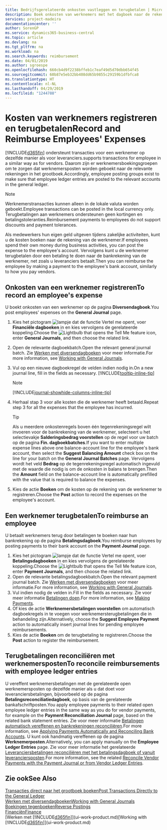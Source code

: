 ```yaml
---
title: Bedrijfsgerelateerde onkosten vastleggen en terugbetalen | Microsoft Docs
description: Boek onkosten van werknemers met het dagboek naar de rekening van de werknemer en boek later een betaling naar de bankrekening van de werknemer om bedrijfgerelateerde onkosten terug te betalen.
services: project-madeira
documentationcenter: ''
author: SorenGP
ms.service: dynamics365-business-central
ms.topic: article
ms.devlang: na
ms.tgt_pltfrm: na
ms.workload: na
ms.search.keywords: reimbursement
ms.date: 04/01/2019
ms.author: sgroespe
ms.openlocfilehash: 660cb4d9f2238bffeb1c7eaf49d5d70dbb654f45
ms.sourcegitcommit: 60b87e5eb32bb408dd65b9855c29159b1dfbfca8
ms.translationtype: HT
ms.contentlocale: nl-NL
ms.lasthandoff: 04/29/2019
ms.locfileid: "1244788"
---
```

# <a name="record-and-reimburse-employees-expenses"></a><span data-ttu-id="c0232-103">Kosten van werknemers registreren en terugbetalen</span><span class="sxs-lookup"><span data-stu-id="c0232-103">Record and Reimburse Employees' Expenses</span></span>
[!INCLUDE[d365fin](includes/d365fin_md.md)] <span data-ttu-id="c0232-104">ondersteunt transacties voor een werknemer op dezelfde manier als voor leveranciers.</span><span class="sxs-lookup"><span data-stu-id="c0232-104">supports transactions for employee in a similar way as for vendors.</span></span> <span data-ttu-id="c0232-105">Daarom zijn er werknemersboekingsgroepen om te zorgen dat werknemersposten worden geboekt naar de relevante rekeningen in het grootboek.</span><span class="sxs-lookup"><span data-stu-id="c0232-105">Accordingly, employee posting groups exist to make sure that employee ledger entries are posted to the relevant accounts in the general ledger.</span></span>

> [!NOTE]  
> <span data-ttu-id="c0232-106">Werknemerstransacties kunnen alleen in de lokale valuta worden geboekt.</span><span class="sxs-lookup"><span data-stu-id="c0232-106">Employee transactions can be posted in the local currency only.</span></span> <span data-ttu-id="c0232-107">Terugbetalingen aan werknemers ondersteunen geen kortingen en betalingstoleranties.</span><span class="sxs-lookup"><span data-stu-id="c0232-107">Reimbursement payments to employees do not support discounts and payment tolerances.</span></span>

<span data-ttu-id="c0232-108">Als medewerkers hun eigen geld uitgeven tijdens zakelijke activiteiten, kunt u de kosten boeken naar de rekening van de werknemer.</span><span class="sxs-lookup"><span data-stu-id="c0232-108">If employees spend their own money during business activities, you can post the expense to the employee's account.</span></span> <span data-ttu-id="c0232-109">Vervolgens kunt u de werknemer terugbetalen door een betaling te doen naar de bankrekening van de werknemer, net zoals u leveranciers betaalt.</span><span class="sxs-lookup"><span data-stu-id="c0232-109">Then you can reimburse the employee by making a payment to the employee's bank account, similarly to how you pay vendors.</span></span>

## <a name="to-record-an-employees-expense"></a><span data-ttu-id="c0232-110">Onkosten van een werknemer registreren</span><span class="sxs-lookup"><span data-stu-id="c0232-110">To record an employee's expense</span></span>
<span data-ttu-id="c0232-111">U boekt onkosten van een werknemer op de pagina **Diversendagboek**.</span><span class="sxs-lookup"><span data-stu-id="c0232-111">You post employees' expenses on the **General Journal** page.</span></span>
1. <span data-ttu-id="c0232-112">Kies het pictogram ![lampje dat de functie Vertel me opent](media/ui-search/search_small.png "Vertel me wat u wilt doen"), voer **Financiële dagboeken** in en kies vervolgens de gerelateerde koppeling.</span><span class="sxs-lookup"><span data-stu-id="c0232-112">Choose the ![Lightbulb that opens the Tell Me feature](media/ui-search/search_small.png "Tell me what you want to do") icon, enter **General Journals**, and then choose the related link.</span></span>
2. <span data-ttu-id="c0232-113">Open de relevante dagboekbatch.</span><span class="sxs-lookup"><span data-stu-id="c0232-113">Open the relevant general journal batch.</span></span> <span data-ttu-id="c0232-114">Zie [Werken met diversendagboeken](ui-work-general-journals.md) voor meer informatie.</span><span class="sxs-lookup"><span data-stu-id="c0232-114">For more information, see [Working with General Journals](ui-work-general-journals.md).</span></span>
3. <span data-ttu-id="c0232-115">Vul op een nieuwe dagboekregel de velden indien nodig in.</span><span class="sxs-lookup"><span data-stu-id="c0232-115">On a new journal line, fill in the fields as necessary.</span></span> [!INCLUDE[tooltip-inline-tip](includes/tooltip-inline-tip_md.md)]    

    > [!NOTE]
    > [!INCLUDE[journal-showhide-columns-inline-tip](includes/journal-showhide-columns-inline-tip.md)]
4. <span data-ttu-id="c0232-116">Herhaal stap 3 voor alle kosten die de werknemer heeft betaald.</span><span class="sxs-lookup"><span data-stu-id="c0232-116">Repeat step 3 for all the expenses that the employee has incurred.</span></span>

    > [!TIP]  
    > <span data-ttu-id="c0232-117">Als u meerdere onkostenregels boven één tegenrekeningsregel wilt invoeren voor de bankrekening van de werknemer, selecteert u het selectievakje **Salderingsbedrag voorstellen** op de regel voor uw batch op de pagina **Fin. dagboekbatches**.</span><span class="sxs-lookup"><span data-stu-id="c0232-117">If you want to enter multiple expense lines above one balance-account line for the employee's bank account, then select the **Suggest Balancing Amount** check box on the line for your batch on the **General Journal Batches** page.</span></span> <span data-ttu-id="c0232-118">Vervolgens wordt het veld **Bedrag** op de tegenrekeningsregel automatisch ingevuld met de waarde die nodig is om de onkosten in balans te brengen.</span><span class="sxs-lookup"><span data-stu-id="c0232-118">Then the **Amount** field on the balance-account line is automatically prefilled with the value that is required to balance the expenses.</span></span>
5. <span data-ttu-id="c0232-119">Kies de actie **Boeken** om de kosten op de rekening van de werknemer te registreren.</span><span class="sxs-lookup"><span data-stu-id="c0232-119">Choose the **Post** action to record the expenses on the employee's account.</span></span>

## <a name="to-reimburse-an-employee"></a><span data-ttu-id="c0232-120">Een werknemer terugbetalen</span><span class="sxs-lookup"><span data-stu-id="c0232-120">To reimburse an employee</span></span>
<span data-ttu-id="c0232-121">U betaalt werknemers terug door betalingen te boeken naar hun bankrekening op de pagina **Betalingsdagboek**.</span><span class="sxs-lookup"><span data-stu-id="c0232-121">You reimburse employees by posting payments to their bank account on the **Payment Journal** page.</span></span>
1. <span data-ttu-id="c0232-122">Kies het pictogram ![lampje dat de functie Vertel me opent](media/ui-search/search_small.png "Vertel me wat u wilt doen"), voer **Betalingsdagboeken** in en kies vervolgens de gerelateerde koppeling.</span><span class="sxs-lookup"><span data-stu-id="c0232-122">Choose the ![Lightbulb that opens the Tell Me feature](media/ui-search/search_small.png "Tell me what you want to do") icon, enter **Payment Journals**, and then choose the related link.</span></span>
2. <span data-ttu-id="c0232-123">Open de relevante betalingsdagboekbatch.</span><span class="sxs-lookup"><span data-stu-id="c0232-123">Open the relevant payment journal batch.</span></span> <span data-ttu-id="c0232-124">Zie [Werken met diversendagboeken](ui-work-general-journals.md) voor meer informatie.</span><span class="sxs-lookup"><span data-stu-id="c0232-124">For more information, see [Working with General Journals](ui-work-general-journals.md).</span></span>
3. <span data-ttu-id="c0232-125">Vul indien nodig de velden in.</span><span class="sxs-lookup"><span data-stu-id="c0232-125">Fill in the fields as necessary.</span></span> <span data-ttu-id="c0232-126">Zie voor meer informatie [Betalingen doen](payables-make-payments.md).</span><span class="sxs-lookup"><span data-stu-id="c0232-126">For more information, see [Making Payments](payables-make-payments.md).</span></span>
4. <span data-ttu-id="c0232-127">Of kies de actie **Werknemersbetalingen voorstellen** om automatisch dagboekregels in te voegen voor werknemersterugbetalingen die in behandeling zijn.</span><span class="sxs-lookup"><span data-stu-id="c0232-127">Alternatively, choose the **Suggest Employee Payment** action to automatically insert journal lines for pending employee reimbursements.</span></span>
5. <span data-ttu-id="c0232-128">Kies de actie **Boeken** om de terugbetaling te registreren.</span><span class="sxs-lookup"><span data-stu-id="c0232-128">Choose the **Post** action to register the reimbursement.</span></span>  

## <a name="to-reconcile-reimbursements-with-employee-ledger-entries"></a><span data-ttu-id="c0232-129">Terugbetalingen reconciliëren met werknemersposten</span><span class="sxs-lookup"><span data-stu-id="c0232-129">To reconcile reimbursements with employee ledger entries</span></span>
<span data-ttu-id="c0232-130">U vereffent werknemersbetalingen met de gerelateerde open werknemersposten op dezelfde manier als u dat doet voor leveranciersbetalingen, bijvoorbeeld op de pagina **Betalingsreconciliatiedagboek**, op basis van de gerelateerde bankafschriftposten.</span><span class="sxs-lookup"><span data-stu-id="c0232-130">You apply employee payments to their related open employee ledger entries in the same way as you do for vendor payments, for example on the **Payment Reconciliation Journal** page, based on the related bank statement entries.</span></span> <span data-ttu-id="c0232-131">Zie voor meer informatie [Betalingen automatisch vereffenen en bankrekeningen reconciliëren](receivables-apply-payments-auto-reconcile-bank-accounts.md).</span><span class="sxs-lookup"><span data-stu-id="c0232-131">For more information, see [Applying Payments Automatically and Reconciling Bank Accounts](receivables-apply-payments-auto-reconcile-bank-accounts.md).</span></span> <span data-ttu-id="c0232-132">U kunt ook handmatig vereffenen op de pagina **Werknemerposten**.</span><span class="sxs-lookup"><span data-stu-id="c0232-132">Alternatively, you can apply manually on the **Employee Ledger Entries** page.</span></span> <span data-ttu-id="c0232-133">Zie voor meer informatie het gerelateerde [Leveranciersbetalingen reconciliëren met het betalingsdagboek of vanuit leveranciersposten](payables-how-apply-purchase-transactions-manually.md).</span><span class="sxs-lookup"><span data-stu-id="c0232-133">For more information, see the related [Reconcile Vendor Payments with the Payment Journal or from Vendor Ledger Entries](payables-how-apply-purchase-transactions-manually.md).</span></span>  

## <a name="see-also"></a><span data-ttu-id="c0232-134">Zie ook</span><span class="sxs-lookup"><span data-stu-id="c0232-134">See Also</span></span>
[<span data-ttu-id="c0232-135">Transacties direct naar het grootboek boeken</span><span class="sxs-lookup"><span data-stu-id="c0232-135">Post Transactions Directly to the General Ledger</span></span>](finance-how-post-transactions-directly.md)  
[<span data-ttu-id="c0232-136">Werken met diversendagboeken</span><span class="sxs-lookup"><span data-stu-id="c0232-136">Working with General Journals</span></span>](ui-work-general-journals.md)  
[<span data-ttu-id="c0232-137">Boekingen tegenboeken</span><span class="sxs-lookup"><span data-stu-id="c0232-137">Reverse Postings</span></span>](finance-how-reverse-journal-posting.md)  
[<span data-ttu-id="c0232-138">Financiën</span><span class="sxs-lookup"><span data-stu-id="c0232-138">Finance</span></span>](finance.md)  
<span data-ttu-id="c0232-139">[Werken met [!INCLUDE[d365fin](includes/d365fin_md.md)]](ui-work-product.md)</span><span class="sxs-lookup"><span data-stu-id="c0232-139">[Working with [!INCLUDE[d365fin](includes/d365fin_md.md)]](ui-work-product.md)</span></span>  
